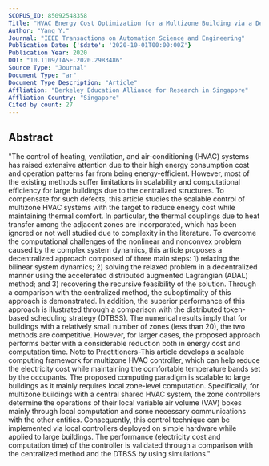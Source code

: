```yaml
---
SCOPUS_ID: 85092548358
Title: "HVAC Energy Cost Optimization for a Multizone Building via a Decentralized Approach"
Author: "Yang Y."
Journal: "IEEE Transactions on Automation Science and Engineering"
Publication Date: {'$date': '2020-10-01T00:00:00Z'}
Publication Year: 2020
DOI: "10.1109/TASE.2020.2983486"
Source Type: "Journal"
Document Type: "ar"
Document Type Description: "Article"
Affliation: "Berkeley Education Alliance for Research in Singapore"
Affliation Country: "Singapore"
Cited by count: 27
---
```


## Abstract
"The control of heating, ventilation, and air-conditioning (HVAC) systems has raised extensive attention due to their high energy consumption cost and operation patterns far from being energy-efficient. However, most of the existing methods suffer limitations in scalability and computational efficiency for large buildings due to the centralized structures. To compensate for such defects, this article studies the scalable control of multizone HVAC systems with the target to reduce energy cost while maintaining thermal comfort. In particular, the thermal couplings due to heat transfer among the adjacent zones are incorporated, which has been ignored or not well studied due to complexity in the literature. To overcome the computational challenges of the nonlinear and nonconvex problem caused by the complex system dynamics, this article proposes a decentralized approach composed of three main steps: 1) relaxing the bilinear system dynamics; 2) solving the relaxed problem in a decentralized manner using the accelerated distributed augmented Lagrangian (ADAL) method; and 3) recovering the recursive feasibility of the solution. Through a comparison with the centralized method, the suboptimality of this approach is demonstrated. In addition, the superior performance of this approach is illustrated through a comparison with the distributed token-based scheduling strategy (DTBSS). The numerical results imply that for buildings with a relatively small number of zones (less than 20), the two methods are competitive. However, for larger cases, the proposed approach performs better with a considerable reduction both in energy cost and computation time. Note to Practitioners-This article develops a scalable computing framework for multizone HVAC controller, which can help reduce the electricity cost while maintaining the comfortable temperature bands set by the occupants. The proposed computing paradigm is scalable to large buildings as it mainly requires local zone-level computation. Specifically, for multizone buildings with a central shared HVAC system, the zone controllers determine the operations of their local variable air volume (VAV) boxes mainly through local computation and some necessary communications with the other entities. Consequently, this control technique can be implemented via local controllers deployed on simple hardware while applied to large buildings. The performance (electricity cost and computation time) of the controller is validated through a comparison with the centralized method and the DTBSS by using simulations."
